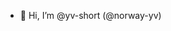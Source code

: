 - 👋 Hi, I’m @yv-short (@norway-yv)
<!---
yv-short/yv-short is a ✨ special ✨ repository because its `README.md` (this file) appears on your GitHub profile.
You can click the Preview link to take a look at your changes.
--->
